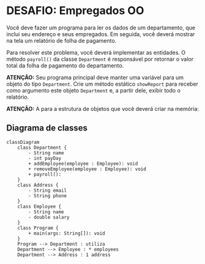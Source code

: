 # DESAFIO: Empregados OO

Você deve fazer um programa para ler os dados de um departamento, que inclui seu endereço e seus empregados. Em seguida, você deverá mostrar na tela um relatório de folha de pagamento.

Para resolver este problema, você deverá implementar as entidades. O método `payroll()` da classe `Department` é responsável por retornar o valor total da folha de pagamento do departamento.

**ATENÇÃO:**
Seu programa principal deve manter uma variável para um objeto do tipo `Department`. Crie um método estático `showReport` para receber como argumento este objeto `Department` e, a partir dele, exibir todo o relatório.

**ATENÇÃO:**
A para a estrutura de objetos que você deverá criar na memória:
## Diagrama de classes
```mermaid
classDiagram
    class Department {
        - String name
        - int payDay
        + addEmployee(employee : Employee): void
        + removeEmployee(employee : Employee): void
        + payroll(): 
    }
    class Address {
        - String email
        - String phone
    }
    class Employee {
        - String name
        - double salary
    }
    class Program {
        + main(args: String[]): void
    }
    Program --> Department : utiliza
    Department --> Employee : * employees
    Department --> Address : 1 address
